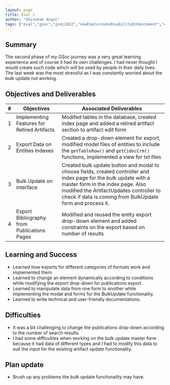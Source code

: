 ```yaml
---
layout: page
title: Eval 2
author: "Shivoham Angal"
tags: ["eval","gsoc","gsoc2022","newFeaturesAndUsabilityEnhancement","eval#2"]
---
```


## Summary
The second phase of my GSoc journey was a very great learning experience and of course it had its own challenges. I had never thought I would create such code which will be used by people in their daily lives. The last week was the most stressful as I was constantly worried about the bulk update not working.

## Objectives and Deliverables
| \# | Objectives                    | Associated Deliverables         |
| --- | ----------------------------- | ---------------------------------------------- |
| 1 | Implementing Features for Retired Artifacts | Modifed tables in the database, created index page and added a retired artifact section to artifact edit form |
| 2 | Export Data on Entities Indexes  | Created a drop-down element for export, modified model files of entities to include the `getTableRow()` and `getCidocCrm()` functions, implemented a view for txt files |
| 3 | Bulk Update on interface  | Created bulk update button and modal to choose fields, created controller and index page for the bulk update with a master form in the index page. Also modified the ArtifactUpdates controller to check if data is coming from BulkUpdate form and process it.|
| 4 | Export Bibliography from Publications Pages  | Modified and reused the entity export drop-down element and added constraints on the export based on number of results |

## Learning and Success
- Learned how exports for different categories of formats work and implemented them.
- Learned to change an element dynamically according to conditions while modifying the export drop-down for publications export.
- Learned to manipulate data from one form to another while implementing the modal and forms for the BulkUpdate functionality.
- Learned to write technical and user-friendly documentations.

## Difficulties
- It was a bit challenging to change the publications drop-down according to the number of search results.
- I had some difficulties when working on the bulk update master form because it had data of different types and I had to modify this data to suit the input for the existing artifact update functionality.

## Plan update
- Brush up any problems the bulk update functionality may have.

